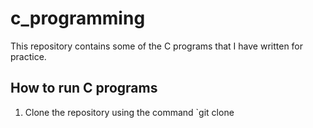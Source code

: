 # c_programming
This repository contains some of the C programs that I have written for practice.

## How to run C programs
1. Clone the repository using the command `git clone